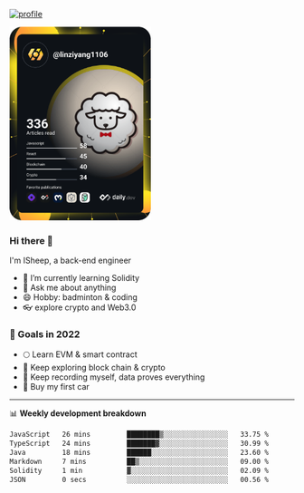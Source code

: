 [![profile](http://img.codelin.xyz/hello-im-isheep.svg)](https://www.calligrapher.ai/)

<a href="https://app.daily.dev/linziyang1106"><img src="/devcard.png" width="250" alt="ISheep's Dev Card"/></a>

### Hi there 🐏

I'm ISheep, a back-end engineer

- 🔭 I’m currently learning Solidity
- 💬 Ask me about anything
- 😄 Hobby: badminton & coding
- 👓 explore crypto and Web3.0

### 🚀 Goals in 2022
+ 🌕 Learn EVM & smart contract
+ 🤔 Keep exploring block chain & crypto
+ 🐏 Keep recording myself, data proves everything
+ 🚗 Buy my first car

-------

📊 **Weekly development breakdown**
<!--START_SECTION:waka-->

```text
JavaScript   26 mins         ████████▒░░░░░░░░░░░░░░░░   33.75 %
TypeScript   24 mins         ███████▓░░░░░░░░░░░░░░░░░   30.99 %
Java         18 mins         ██████░░░░░░░░░░░░░░░░░░░   23.60 %
Markdown     7 mins          ██▒░░░░░░░░░░░░░░░░░░░░░░   09.00 %
Solidity     1 min           ▓░░░░░░░░░░░░░░░░░░░░░░░░   02.09 %
JSON         0 secs          ░░░░░░░░░░░░░░░░░░░░░░░░░   00.56 %
```

<!--END_SECTION:waka-->
